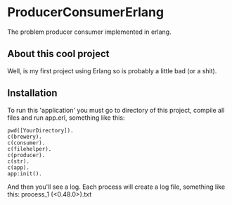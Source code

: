 # ProducerConsumerErlang
The problem producer consumer implemented in erlang.

## About this cool project

Well, is my first project using Erlang so is probably a little bad (or a shit).

## Installation 

To run this 'application' you must go to directory of this project, compile all files and run app.erl, something like this:

```
pwd([YourDirectory]).
c(brewery).
c(consumer).
c(filehelper).
c(producer).
c(str).
c(app).
app:init().
```

And then you'll see a log.
Each process will create a log file, something like this: process_1 (<0.48.0>).txt
